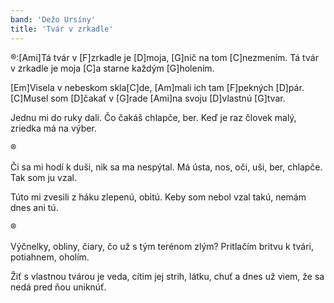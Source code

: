 ```yaml
---
band: 'Dežo Ursíny'
title: 'Tvár v zrkadle'
---
```



®:[Ami]Tá tvár v [F]zrkadle je [D]moja,
[G]nič na tom [C]nezmením.
Tá tvár v zrkadle je moja
[C]a starne každým [G]holením.

[Em]Visela v nebeskom skla[C]de,
[Am]mali ich tam [F]pekných [D]pár.
[C]Musel som [D]čakať v [G]rade
[Ami]na svoju [D]vlastnú [G]tvar.

Jednu mi do ruky dali.
Čo čakáš chlapče, ber.
Keď je raz človek malý,
zriedka má na výber.

®

Či sa mi hodí k duši,
nik sa ma nespýtal.
Má ústa, nos, oči, uši,
ber, chlapče. Tak som ju vzal.

Túto mi zvesili z háku
zlepenú, obitú.
Keby som nebol vzal takú,
nemám dnes ani tú.

®

Výčnelky, obliny, čiary,
čo už s tým terénom zlým?
Pritlačím britvu k tvári,
potiahnem, oholím.

Žiť s vlastnou tvárou je veda,
cítim jej strih, látku, chuť
a dnes už viem, že sa nedá
pred ňou uniknúť.
